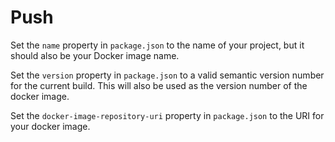 # Push

Set the `name` property in `package.json` to the name of your project, but it should also be your Docker image name.

Set the `version` property in `package.json` to a valid semantic version number for the current build. This will also be used as the version number of the docker image.

Set the `docker-image-repository-uri` property in `package.json` to the URI for your docker image.

